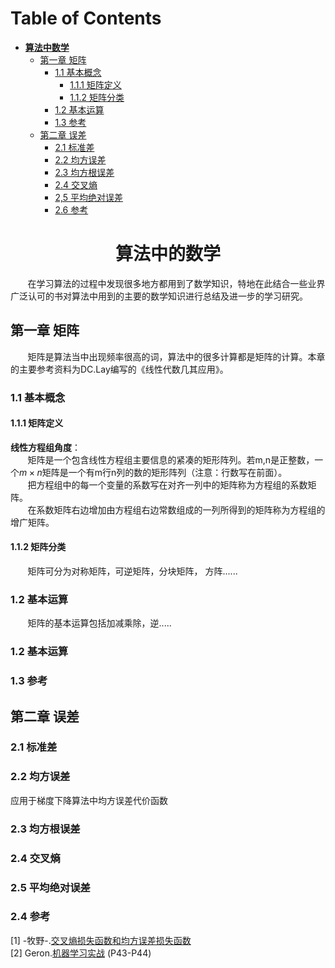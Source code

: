Table of Contents
=================

* **[算法中数学](#算法中的数学)**
   * [第一章 矩阵](#1-矩阵)  
       * [1.1 基本概念](#11-基本概念) 
           * [1.1.1 矩阵定义](#111-矩阵定义)  
           * [1.1.2 矩阵分类](#112-矩阵分类) 
       * [1.2 基本运算](#12-基本运算)
       * [1.3 参考](#13-矩阵参考)
   * [第二章 误差](#2-误差)
       * [2.1 标准差](#21-标准差)
       * [2.2 均方误差](#21-均方误差)
       * [2.3 均方根误差](#22-均方根误差)
       * [2.4 交叉熵](#23-交叉熵)
       * [2,5 平均绝对误差](#24-平均绝对误差)
       * [2.6 参考](#24-误差参考)   
 
# <center><div id='算法中的数学'>算法中的数学</div></center>
&nbsp;&nbsp;&nbsp;&nbsp;&nbsp;&nbsp;&nbsp;在学习算法的过程中发现很多地方都用到了数学知识，特地在此结合一些业界广泛认可的书对算法中用到的主要的数学知识进行总结及进一步的学习研究。
## <div id="1-矩阵">第一章 矩阵</div>
&nbsp;&nbsp;&nbsp;&nbsp;&nbsp;&nbsp;&nbsp;矩阵是算法当中出现频率很高的词，算法中的很多计算都是矩阵的计算。本章的主要参考资料为DC.Lay编写的《线性代数几其应用》。
### <div id="11-基本概念">1.1 基本概念</div>  
#### <div id="111-矩阵定义">1.1.1 矩阵定义</div>  
**线性方程组角度**：  
&nbsp;&nbsp;&nbsp;&nbsp;&nbsp;&nbsp;&nbsp;矩阵是一个包含线性方程组主要信息的紧凑的矩形阵列。若m,n是正整数，一个$m \times n$矩阵是一个有m行n列的数的矩形阵列（注意：行数写在前面）。  
&nbsp;&nbsp;&nbsp;&nbsp;&nbsp;&nbsp;&nbsp;把方程组中的每一个变量的系数写在对齐一列中的矩阵称为方程组的系数矩阵。  
&nbsp;&nbsp;&nbsp;&nbsp;&nbsp;&nbsp;&nbsp;在系数矩阵右边增加由方程组右边常数组成的一列所得到的矩阵称为方程组的增广矩阵。    

#### <div id="112-矩阵分类">1.1.2 矩阵分类</div>  
&nbsp;&nbsp;&nbsp;&nbsp;&nbsp;&nbsp;&nbsp;矩阵可分为对称矩阵，可逆矩阵，分块矩阵， 方阵......  

### <div id="12-基本运算">1.2 基本运算</div>  
&nbsp;&nbsp;&nbsp;&nbsp;&nbsp;&nbsp;&nbsp;矩阵的基本运算包括加减乘除，逆.....

### <div id="12-基本运算">1.2 基本运算</div>  
 

### <div id='13-矩阵参考'>1.3 参考</div> 
 

## <div id="2-误差">第二章 误差</div>  
### <div id="21-标准差">2.1 标准差</div>
### <div id="22-均方误差">2.2 均方误差</div>
应用于梯度下降算法中均方误差代价函数
### <div id="23-均方根误差">2.3 均方根误差</div>
### <div id="24-交叉熵">2.4 交叉熵</div>  
### <div id="25-平均绝对误差">2.5 平均绝对误差</div>
### <div id="26-误差参考">2.4 参考</div>  
[1] -牧野-.[交叉熵损失函数和均方误差损失函数](https://blog.csdn.net/dcrmg/article/details/80010342)  
[2] Geron.[机器学习实战]() (P43-P44)
 

